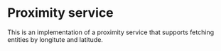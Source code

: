 # Proximity service

This is an implementation of a proximity service that supports fetching entities by longitute and latitude.

